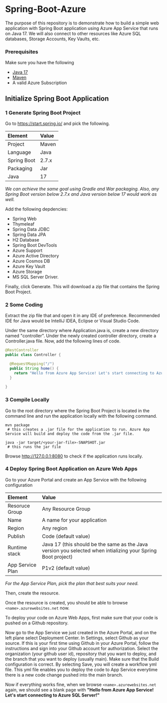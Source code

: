 # Spring-Boot-Azure

The purpose of this repository is to demonstrate how to build a simple web application with Spring Boot application using Azure App Service that runs on Java 17. We will also connect to other resources like Azure SQL databases, Storage Accounts, Key Vaults, etc.

### Prerequisites

Make sure you have the following

- <a href="https://www.oracle.com/java/technologies/downloads/" target="_blank">Java 17</a>
- <a href="https://maven.apache.org/install.html" target="_blank">Maven</a>
- A valid Azure Subscription

## Initialize Spring Boot Application

### 1 Generate Spring Boot Project

Go to https://start.spring.io/ and pick the following.

| Element      |   Value  |
|:------------|:--------|
| Project      |   Maven  |
| Language     |    Java  |
| Spring Boot  |    2.7.x |
| Packaging    |    Jar   |
| Java         |    17    |

_We can achieve the same goal using Gradle and War packaging. Also, any Spring Boot version below 2.7.x and Java version below 17 would work as well._

Add the following depdencies: 

- Spring Web
- Thymeleaf
- Spring Data JDBC
- Spring Data JPA
- H2 Database
- Spring Boot DevTools
- Azure Support
- Azure Active Directory
- Azure Cosmos DB
- Azure Key Vault
- Azure Storage
- MS SQL Server Driver.

Finally, click Generate. This will download a zip file that contains the Spring Boot Project.

### 2 Some Coding

Extract the zip file that and open it in any IDE of preference. Recommended IDE for Java would be IntelliJ IDEA, Eclipse or Visual Studio Code.

Under the same directory where Application.java is, create a new directory named "controller". Under the newly created controller directory, create a Controller.java file. Now, add the following lines of code.

```java
@RestController
public class Controller {

  @RequestMapping("/")
  public String home() {
    return "Hello from Azure App Service! Let's start connecting to Azure SQL Server!";
  }
  
}
```

### 3 Compile Locally

Go to the root directory where the Spring Boot Project is located in the command line and run the application locally with the following command.
```
mvn package
 # this creates a .jar file for the application to run. Azure App Service will build and deploy the code from the .jar file.
 
java -jar target/<your-jar-file>-SNAPSHOT.jar
 # this runs the jar file
```

Browse http://127.0.0.1:8080 to check if the application runs locally.

### 4 Deploy Spring Boot Application on Azure Web Apps

Go to your Azure Portal and create an App Service with the following configuration

| Element      |   Value  |
|:------------|:--------|
| Resoruce Group|   Any Resource Group  |
| Name     |    A name for your application  |
| Region   | Any region |
| Publish  |    Code (default value) |
| Runtime stack    |    Java 17 (this should be the same as the Java version you selected when intializing your Spring Boot project)   |
| App Service Plan       |     P1v2 (default value)    |

_For the App Service Plan, pick the plan that best suits your need._

Then, create the resource.

Once the resource is created, you should be able to browse `<name>.azurewebsites.net` now.

To deploy your code on Azure Web Apps, first make sure that your code is pushed on a Github repository.

Now go to the App Service we just created in the Azure Portal, and on the left plane select Deployment Center. In Settings, select Github as your source. If this is your first time using Github in your Azure Portal, follow the instructions and sign into your Github account for authorization. Select the organization (your github user id), repository that you want to deploy, and the branch that you want to deploy (usually main). Make sure that the Build configuration is correct. By selecting Save, you will create a workflow yml file. This yml file enables you to deploy the code to App Service everytime there is a new code change pushed into the main branch.

Now if everything works fine, when we browse `<name>.azurewebsites.net` again, we should see a blank page with **"Hello from Azure App Service! Let's start connecting to Azure SQL Server!"**
